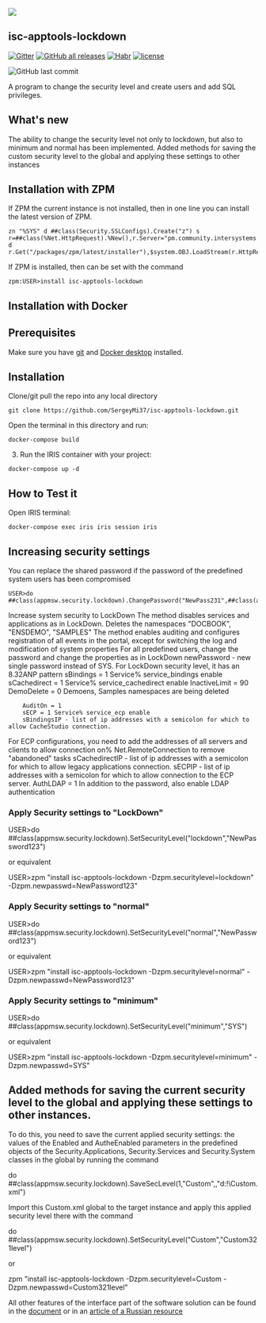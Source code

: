 ![](https://github.com/SergeyMi37/isc-apptools-lockdown/blob/master/doc/favicon.ico)
## isc-apptools-lockdown
[![Gitter](https://img.shields.io/badge/Available%20on-Intersystems%20Open%20Exchange-00b2a9.svg)](https://openexchange.intersystems.com/package/isc-apptools-lockdown)
[![GitHub all releases](https://img.shields.io/badge/Available%20on-GitHub-black)](https://github.com/SergeyMi37/isc-apptools-lockdown)
[![Habr](https://img.shields.io/badge/Available%20article%20on-Intersystems%20Community-orange)](https://community.intersystems.com/post/increasing-security-intersystems-iris-dbms)
[![license](https://img.shields.io/badge/License-MIT-yellow.svg)](https://opensource.org/licenses/MIT)

<img alt="GitHub last commit" src="https://img.shields.io/github/last-commit/SergeyMi37/isc-apptools-lockdown">

A program to change the security level and create users and add SQL privileges.

## What's new
The ability to change the security level not only to lockdown, but also to minimum and normal has been implemented.
Added methods for saving the custom security level to the global and applying these settings to other instances


## Installation with ZPM

If ZPM the current instance is not installed, then in one line you can install the latest version of ZPM.
```
zn "%SYS" d ##class(Security.SSLConfigs).Create("z") s r=##class(%Net.HttpRequest).%New(),r.Server="pm.community.intersystems.com",r.SSLConfiguration="z" d r.Get("/packages/zpm/latest/installer"),$system.OBJ.LoadStream(r.HttpResponse.Data,"c")
```
If ZPM is installed, then can be set with the command
```
zpm:USER>install isc-apptools-lockdown
```
## Installation with Docker

## Prerequisites
Make sure you have [git](https://git-scm.com/book/en/v2/Getting-Started-Installing-Git) and [Docker desktop](https://www.docker.com/products/docker-desktop) installed.

## Installation 
Clone/git pull the repo into any local directory

```
git clone https://github.com/SergeyMi37/isc-apptools-lockdown.git
```

Open the terminal in this directory and run:

```
docker-compose build
```

3. Run the IRIS container with your project:

```
docker-compose up -d
```

## How to Test it
Open IRIS terminal:

```
docker-compose exec iris iris session iris
```

## Increasing security settings
You can replace the shared password if the password of the predefined system users has been compromised
```
USER>do ##class(appmsw.security.lockdown).ChangePassword("NewPass231",##class(appmsw.security.lockdown).GetPreparedUsers())
```

Increase system security to LockDown
The method disables services and applications as in LockDown. Deletes the namespaces "DOCBOOK", "ENSDEMO", "SAMPLES"
The method enables auditing and configures registration of all events in the portal, except for switching the log
and modification of system properties
For all predefined users, change the password and change the properties as in LockDown
        newPassword - new single password instead of SYS. For LockDown security level, it has an 8.32ANP pattern
        sBindings = 1 Service% service_bindings enable
        sCachedirect = 1 Service% service_cachedirect enable
        InactiveLimit = 90
        DemoDelete = 0 Demoens, Samples namespaces are being deleted
		
        AuditOn = 1
        sECP = 1 Service% service_ecp enable
        sBindingsIP - list of ip addresses with a semicolon for which to allow CacheStudio connection.

For ECP configurations, you need to add the addresses of all servers and clients to allow connection on% Net.RemoteConnection to remove "abandoned" tasks
        sCachedirectIP - list of ip addresses with a semicolon for which to allow legacy applications connection.
        sECPIP - list of ip addresses with a semicolon for which to allow connection to the ECP server.
        AuthLDAP = 1 In addition to the password, also enable LDAP authentication

### Apply Security settings to "LockDown"

USER>do ##class(appmsw.security.lockdown).SetSecurityLevel("lockdown","NewPassword123")

or equivalent

USER>zpm "install isc-apptools-lockdown -Dzpm.securitylevel=lockdown" -Dzpm.newpasswd=NewPassword123"


### Apply Security settings to "normal"

USER>do ##class(appmsw.security.lockdown).SetSecurityLevel("normal","NewPassword123")

or equivalent

USER>zpm "install isc-apptools-lockdown -Dzpm.securitylevel=normal" -Dzpm.newpasswd=NewPassword123"



### Apply Security settings to "minimum"

USER>do ##class(appmsw.security.lockdown).SetSecurityLevel("minimum","SYS")

or equivalent

USER>zpm "install isc-apptools-lockdown -Dzpm.securitylevel=minimum" -Dzpm.newpasswd=SYS"


## Added methods for saving the current security level to the global and applying these settings to other instances.

To do this, you need to save the current applied security settings: the values ​​of the Enabled and AutheEnabled parameters in the predefined objects of the Security.Applications, Security.Services and Security.System classes in the global by running the command

do ##class(appmsw.security.lockdown).SaveSecLevel(1,"Custom",,"d:\!\Custom.xml")

Import this Custom.xml global to the target instance and apply this applied security level there with the command

do ##class(appmsw.security.lockdown).SetSecurityLevel("Custom","Custom321level")

or

zpm "install isc-apptools-lockdown -Dzpm.securitylevel=Custom -Dzpm.newpasswd=Custom321level"

All other features of the interface part of the software solution can be found in the 
[document](https://community.intersystems.com/post/increasing-security-intersystems-iris-dbms)
 or in an [article of a Russian resource](https://habr.com/en/post/436042/)

